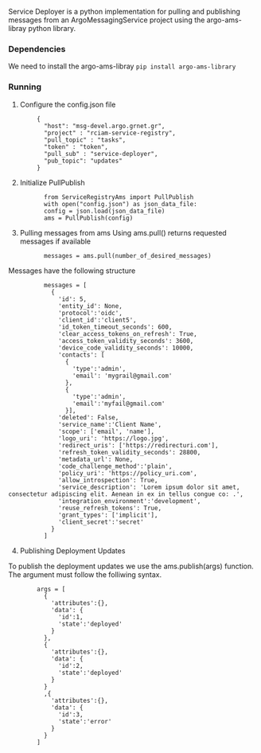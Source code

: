 Service Deployer is a python implementation for pulling and publishing messages from an ArgoMessagingService project using the argo-ams-libray python library.

### Dependencies
We need to install the argo-ams-libray
`pip install argo-ams-library`

### Running

1. Configure the config.json file
```
        {
          "host": "msg-devel.argo.grnet.gr",
          "project" : "rciam-service-registry",
          "pull_topic" : "tasks",
          "token" : "token",
          "pull_sub" : "service-deployer",
          "pub_topic": "updates"
        }
```
2. Initialize PullPublish
```
          from ServiceRegistryAms import PullPublish
          with open("config.json") as json_data_file:
          config = json.load(json_data_file)
          ams = PullPublish(config)
```

3. Pulling messages from ams
Using ams.pull() returns requested messages if available
```
          messages = ams.pull(number_of_desired_messages)
```

Messages have the following structure
```
          messages = [
            {
              'id': 5,
              'entity_id': None,
              'protocol':'oidc',
              'client_id':'client5',
              'id_token_timeout_seconds': 600,
              'clear_access_tokens_on_refresh': True,
              'access_token_validity_seconds': 3600,
              'device_code_validity_seconds': 10000,
              'contacts': [
                {
                  'type':'admin',
                  'email': 'mygrail@gmail.com'
                },
                {
                  'type':'admin',
                  'email':'myfail@gmail.com'
                }],
              'deleted': False,
              'service_name':'Client Name',
              'scope': ['email', 'name'],
              'logo_uri': 'https://logo.jpg',
              'redirect_uris': ['https://redirecturi.com'],
              'refresh_token_validity_seconds': 28800,
              'metadata_url': None,
              'code_challenge_method':'plain',
              'policy_uri': 'https://policy_uri.com',
              'allow_introspection': True,
              'service_description': 'Lorem ipsum dolor sit amet, consectetur adipiscing elit. Aenean in ex in tellus congue co: .',
              'integration_environment':'development',
              'reuse_refresh_tokens': True,
              'grant_types': ['implicit'],
              'client_secret':'secret'  
            }
          ]
```


4. Publishing Deployment Updates

To publish the deployment updates we use the ams.publish(args) function. The argument must follow the folliwing syntax.

```
        args = [
          {
            'attributes':{},
            'data': {
              'id':1,
              'state':'deployed'
            }
          },
          {
            'attributes':{},
            'data': {
              'id':2,
              'state':'deployed'
            }
          }
          ,{
            'attributes':{},
            'data': {
              'id':3,
              'state':'error'
            }
          }
        ]
```
